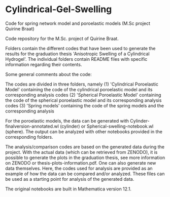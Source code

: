 # Cylindrical-Gel-Swelling
Code for spring network model and poroelastic models (M.Sc project Quirine Braat)

Code repository for the M.Sc. project of Quirine Braat.

Folders contain the different codes that have been used to generate the results for the graduation thesis 'Anisotropic Swelling of a Cylindrical Hydrogel'. The individual folders contain README files with specific information regarding their contents. 

Some general comments about the code:


The codes are divided in three folders, namely
(1) 'Cylindrical Poroelastic Model' containing the code of the cylindrical poroelastic model and its corresponding analysis codes
(2) 'Spherical Poroelastic Model' containing the code of the spherical poroelastic model and its corresponding analysis codes
(3) 'Spring models' containing the code of the spring models and the corresponding analysis


For the poroelastic models, the data can be generated with Cylinder-finalversion-annotated.wl (cylinder) or Spherical-swelling-notebook.wl (sphere). The output can be analyzed with other notebooks provided in the corresponding folders.


The analysis/comparison codes are based on the generated data during the project. With the actual data (which can be retrieved from ZENODO), it is possible to generate the plots in the graduation thesis, see more information on ZENODO or thesis-plots-information.pdf. One can also generate new data themselves. Here, the codes used for analysis are provided as an example of how the data can be compared and/or analyzed. These files can be used as a starting point for analysis of the generated data.

The original notebooks are built in Mathematica version 12.1. 
